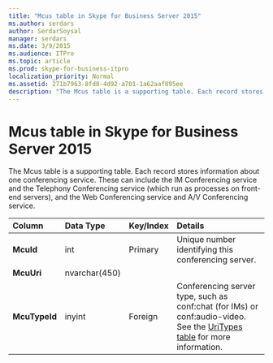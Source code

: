 ```yaml
---
title: "Mcus table in Skype for Business Server 2015"
ms.author: serdars
author: SerdarSoysal
manager: serdars
ms.date: 3/9/2015
ms.audience: ITPro
ms.topic: article
ms.prod: skype-for-business-itpro
localization_priority: Normal
ms.assetid: 271b7963-8fd8-4d92-a701-1a62aaf895ee
description: "The Mcus table is a supporting table. Each record stores information about one conferencing service. These can include the IM Conferencing service and the Telephony Conferencing service (which run as processes on front-end servers), and the Web Conferencing service and A/V Conferencing service."
---
```


# Mcus table in Skype for Business Server 2015
 
The Mcus table is a supporting table. Each record stores information about one conferencing service. These can include the IM Conferencing service and the Telephony Conferencing service (which run as processes on front-end servers), and the Web Conferencing service and A/V Conferencing service. 
  
|**Column**|**Data Type**|**Key/Index**|**Details**|
|:-----|:-----|:-----|:-----|
|**McuId** <br/> |int  <br/> |Primary  <br/> |Unique number identifying this conferencing server.  <br/> |
|**McuUri** <br/> |nvarchar(450)  <br/> | <br/> | <br/> |
|**McuTypeId** <br/> |inyint  <br/> | Foreign <br/> |Conferencing server type, such as conf:chat (for IMs) or conf:audio-video. See the [UriTypes table](uritypes.md) for more information. <br/> |
   


